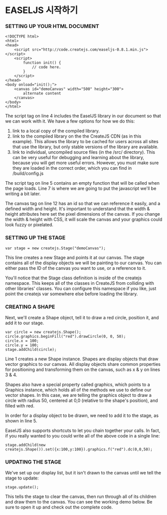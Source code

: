 # EASELJS 시작하기


### SETTING UP YOUR HTML DOCUMENT

```
<!DOCTYPE html>
<html>
<head>
    <script src="http://code.createjs.com/easeljs-0.8.1.min.js"></script>
    <script>
        function init() {
            // code here.
        }
    </script>
</head>
<body onload="init();">
    <canvas id="demoCanvas" width="500" height="300">
        alternate content
    </canvas>
</body>
</html>
```

The script tag on line 4 includes the EaselJS library in our document so that we can work with it. We have a few options for how we do this:

1. link to a local copy of the compiled library.
2. link to the compiled library on the the CreateJS CDN (as in this example). This allows the library to be cached for users across all sites that use the library, but only stable versions of the library are available.
3. link to individual, uncompiled source files (in the /src/ directory). This can be very useful for debugging and learning about the library, because you will get more useful errors. However, you must make sure they are loaded in the correct order, which you can find in /build/config.js

The script tag on line 5 contains an empty function that will be called when the page loads. Line 7 is where we are going to put the javascript we'll be writing a bit later.

The canvas tag on line 12 has an id so that we can reference it easily, and a defined width and height. It's important to understand that the width & height attributes here set the pixel dimensions of the canvas. If you change the width & height with CSS, it will scale the canvas and your graphics could look fuzzy or pixelated.



### SETTING UP THE STAGE

```
var stage = new createjs.Stage("demoCanvas");
```

This line creates a new Stage and points it at our canvas. The stage contains all of the display objects we will be painting to our canvas. You can either pass the ID of the canvas you want to use, or a reference to it.

You'll notice that the Stage class definition is inside of the createjs namespace. This keeps all of the classes in CreateJS from colliding with other libraries' classes. You can configure this namespace if you like, just point the createjs var somewhere else before loading the library.



### CREATING A SHAPE

Next, we'll create a Shape object, tell it to draw a red circle, position it, and add it to our stage.

```
var circle = new createjs.Shape();
circle.graphics.beginFill("red").drawCircle(0, 0, 50);
circle.x = 100;
circle.y = 100;
stage.addChild(circle);
```

Line 1 creates a new Shape instance. Shapes are display objects that draw vector graphics to our canvas. All display objects share common properties for positioning and transforming them on the canvas, such as x & y on lines 3 & 4.

Shapes also have a special property called graphics, which points to a Graphics instance, which holds all of the methods we use to define our vector shapes. In this case, we are telling the graphics object to draw a circle with radius 50, centered at 0,0 (relative to the shape's position), and filled with red.

In order for a display object to be drawn, we need to add it to the stage, as shown in line 5.

EaselJS also supports shortcuts to let you chain together your calls. In fact, if you really wanted to you could write all of the above code in a single line:

```
stage.addChild(new createjs.Shape()).set({x:100,y:100}).graphics.f("red").dc(0,0,50);

```


### UPDATING THE STAGE

We've set up our display list, but it isn't drawn to the canvas until we tell the stage to update:

```
stage.update();
```

This tells the stage to clear the canvas, then run through all of its children and draw them to the canvas. You can see the working demo below. Be sure to open it up and check out the complete code.


